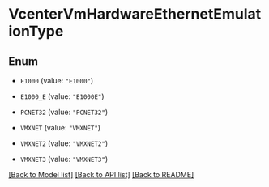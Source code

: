 # VcenterVmHardwareEthernetEmulationType

## Enum


* `E1000` (value: `"E1000"`)

* `E1000_E` (value: `"E1000E"`)

* `PCNET32` (value: `"PCNET32"`)

* `VMXNET` (value: `"VMXNET"`)

* `VMXNET2` (value: `"VMXNET2"`)

* `VMXNET3` (value: `"VMXNET3"`)


[[Back to Model list]](../README.md#documentation-for-models) [[Back to API list]](../README.md#documentation-for-api-endpoints) [[Back to README]](../README.md)


